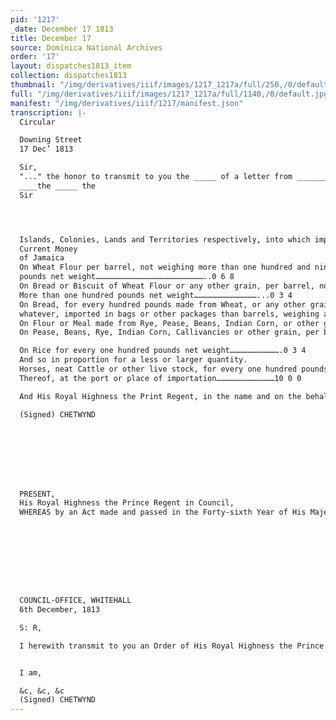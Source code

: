 ```yaml
---
pid: '1217'
_date: December 17 1813
title: December 17
source: Dominica National Archives
order: '17'
layout: dispatches1813_item
collection: dispatches1813
thumbnail: "/img/derivatives/iiif/images/1217_1217a/full/250,/0/default.jpg"
full: "/img/derivatives/iiif/images/1217_1217a/full/1140,/0/default.jpg"
manifest: "/img/derivatives/iiif/1217/manifest.json"
transcription: |-
  Circular

  Downing Street
  17 Dec’ 1813

  Sir,
  "..." the honor to transmit to you the _____ of a letter from ________ ______, including an order _____ by his Royal Highness the Prince _____ in Council on the 30th ______, _____ the Importation and Exportation of Grain and _____, the articles _____ _____ ______ and from this majority ______ ______ in the West Indies, and the ______ of South America, subject to the _____ ______and the ______ thereby improved. ______ to derive that you will cause the _____ order to the duly observe within the Colony under your Government.
  ____the _____ the
  Sir




  Islands, Colonies, Lands and Territories respectively, into which importation as aforesaid shall be made, of Rum and Molasses, and of any other articles, goods and commodities whatsoever, except Sugar, Indigo, Cotton Wool, Coffee and Cocoa; provided always that such articles so to be imported shall be of the growth or produce of the Country to which the Ship or Vessel importing the same shall belong; provided also that such Ships or Vessels shall duly enter into, report and deliver their respective Cargoes, and reload at such Ports only where regular Custom-houses shall have been established. But it is His Royal Highness’s Pleasure nevertheless, and His Royal Highness in the name and on the behalf of His Majesty, and by and with the advice aforesaid, is further pleased to order, and it is hereby ordered, that nothing herein before contained shall be construed to permit the importation of Corn, Grain, Meal, Flour, Bran, Biscuit, Pulse, Rice, Horses, Mules, neat Cattle, Sheep, Hogs, or any other species of live stock and live provisions into any of the said Islands, Lands or Territories in which there shall not be at the time when such articles shall be brought for importation the following duties on such articles being of the growth or produce of the United States of America, namely:-
  Current Money
  of Jamaica
  On Wheat Flour per barrel, not weighing more than one hundred and ninety six
  pounds net weight………………………………………………………………..0 6 8
  On Bread or Biscuit of Wheat Flour or any other grain, per barrel, not weighing
  More than one hundred pounds net weight……………………………………...0 3 4
  On Bread, for every hundred pounds made from Wheat, or any other grain
  whatever, imported in bags or other packages than barrels, weighing as __________________________________..........................................................0 3 4
  On Flour or Meal made from Rye, Pease, Beans, Indian Corn, or other grain than wheat, per barrel, not weighing more than one hundred and ninety-six pounds…………...0 3 4
  On Pease, Beans, Rye, Indian Corn, Callivancies or other grain, per bushel…..0 0 10

  On Rice for every one hundred pounds net weight…………………………….0 3 4
  And so in proportion for a less or larger quantity.
  Horses, neat Cattle or other live stock, for every one hundred pounds of the value
  Thereof, at the port or place of importation…………………………………10 0 0

  And His Royal Highness the Print Regent, in the name and on the behalf of His Majesty, by and with the advice of His Majesty’s Privy Council, is further pleased to order, and doth hereby order, that, notwithstanding anything hereinbefore contained, the said permission and authority to Import and Export, shall cease and determine, or be varied or altered, before the expiration of the abovementioned period of Twelve Months, at the expiration of Six Months after notification in the London Gazette of any Order of His Royal Highness, by and with the advice of His Majesty’s Privy Council, for revoking, varying, or altering such permission or authority, or shall cease and determine at the expiration of Six Months, after the ratification of a definitive treaty of peace.

  (Signed) CHETWYND








  PRESENT,
  His Royal Highness the Prince Regent in Council,
  WHEREAS by an Act made and passed in the Forty-sixth Year of His Majesty’s Reign, intitled, “An Act for authorizing His Majesty in Council to allow during “the present War, and for six Months after the ratification of a definitive Treaty of “Peace, the importation and exportation of certain goods and commodities in Neutral “Ships, into and from His Majesty’s Territories in the West Indies and Continent of “South America,” It was enacted, that from and after the passing of the said Act, it should and might be lawful for His Majesty, his Heirs and Successors, by and with the advice of his and their Privy Council, to permit or to authorize the Governors of the said Islands and Territories, in such manner and under such restrictions, ad to His Majesty, by and with the advice of his Privy Council should seem fit, to permit, when the necessity of the case should appear to His Majesty, with the advice of His Privy Council to require it, from time to time during the present War, and for six months after the ratification of a definitive Treaty of peace, the importation into, and the exportation from, any Island in the West Indies( in which description the Bahama Islands and the Bermuda or Somer Islands are included) or any Lands or Territories on the Continent of South America, to His Majesty belonging, of any such articles, foods and commodities, as should be mentioned in such orders of His Majesty in Council__ Council in ____ ____ _____ ______ ____ the Subjects of any State in amity with His Majesty, in such manner as His Majesty, his Heirs and Successors, by and with the advice aforesaid should direct, provided such Ships or Vessels should duly enter into, report, and deliver their respective cargoes, and reload at ____ Ports only where regular Custom-houses should have been established. And, whereas it appears at present, to be necessary to permit for a limited time subject to be sooner terminated, varied, or altered as herein after provided, the importation into, and exportation from, the Islands and Territories of His Majesty in the West Indies (including the Bahama Islands and the Bermuda or Somer Islands) and the Lands and Territories on the Continent of South America, to His Majesty belonging, of certain articles, goods, and commodities herein after mentioned, in any Ships or Vessels belonging to the subjects of any State in amity with His Majesty; His Royal Highness the Prince Regent is thereupon pleased, in the name and on the behalf His Majesty, and by and with the advice of His Majesty’s Privy Council, to order, and doth hereby order, that the Governors and Lieutenant-Governors of His Majesty’s Islands and Colonies in the West Indies, (in which description the Bahama Islands and the Bermuda, or Somer Islands are included) and of any Lands or Territories on the Continent of ASouth America, to His Majesty belonging, and each and every such Governors and Lieutenant-Governors shall be authorized, and they and each and every one of them, are hereby authorized to permit for Twelve Months from the date hereof, subject to be sooner terminated, varied and altered, as in herein after provided in any Ships or Vessels belonging to the Subjects of any State in amity with His Majesty, the importation into the said Islands, Colonies, Lands and Territories respectively, of Corn, Grain, Meal, Flour, Bran, Biscuit, Pulse, Rice, Horses, Mules, neat Cattle, Sheep, Hogs and every other species of live stock and live provisions; and also the exportation from the said Islands.









  COUNCIL-OFFICE, WHITEHALL
  6th December, 1813

  S: R,

  I herewith transmit to you an Order of His Royal Highness the Prince Regent is Council, permitting the Importation and Exportation of Grain, and certain other articles of provision, &c, into and from His Majesty’s Islands in the West Indies and the Territories on the Continent of South America, in Vessels belonging to States in amity with His Majesty, to be in force during Twelve Months, subject to be sooner terminated, varied or altered; and I am to desire that you will lay the said Order before Earl Bathurst, that his Lordship may cause the same to be transmitted to the Governors of His Majesty’s said Islands and Territories accordingly.


  I am,

  &c, &c, &c
  (Signed) CHETWYND
---
```

